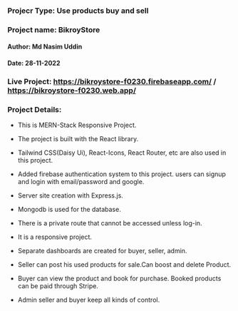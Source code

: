 ### Projecr Type: Use products buy and sell

### Project name: BikroyStore

#### Author: Md Nasim Uddin

#### Date: 28-11-2022

### Live Project: https://bikroystore-f0230.firebaseapp.com/ / https://bikroystore-f0230.web.app/

### Project Details:

- This is MERN-Stack Responsive Project.

- The project is built with the React library.

- Tailwind CSS(Daisy Ui), React-Icons, React Router, etc are also used in this project.

- Added firebase authentication system to this project. users can signup and login with email/password and google.

* Server site creation with Express.js.

* Mongodb is used for the database.

* There is a private route that cannot be accessed unless log-in.

* It is a responsive project.

* Separate dashboards are created for buyer, seller, admin.

* Seller can post his used products for sale.Can boost and delete Product.

* Buyer can view the product and book for purchase. Booked products can be paid through Stripe.

* Admin seller and buyer keep all kinds of control.
